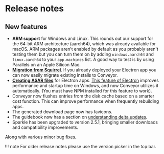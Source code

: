 # Release notes

## New features

* **ARM support** for Windows and Linux. This rounds out our support for the 64-bit ARM architecture (aarch64), which was already available
  for macOS. ARM packages aren't enabled by default as you probably aren't testing them but you can turn them on by adding `windows.aarch64`
  and `linux.aarch64` to your `app.machines` list. A good way to test is by using Parallels on an Apple Silicon Mac.
* **[Migration from Squirrel](migrating-electron-apps.md)**. If you already deployed your Electron app you can now easily migrate existing installs to Conveyor.  
* **[Creating ASAR files](configs/electron.md#appelectronasar)** for Electron apps. [This feature of Electron](https://www.electronjs.org/docs/latest/tutorial/asar-archives) improves performance and startup time 
  on Windows, and now Conveyor utilizes it automatically. (You must have NPM installed for this feature to work).
* Conveyor now flushes entries from the disk cache based on a smarter cost function. This can improve performance when frequently rebuilding apps. 
* The generated download page now has favicons.
* The guidebook now has a section on [understanding delta updates](understanding-delta-updates.md).
* Sparkle has been upgraded to version 2.5.1, bringing smaller downloads and compatibility improvements.

Along with various minor bug fixes.

!!! note 
    For older release notes please use the version picker in the top bar.
